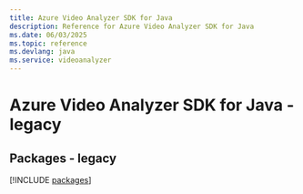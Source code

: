 ```yaml
---
title: Azure Video Analyzer SDK for Java
description: Reference for Azure Video Analyzer SDK for Java
ms.date: 06/03/2025
ms.topic: reference
ms.devlang: java
ms.service: videoanalyzer
---
```

# Azure Video Analyzer SDK for Java - legacy
## Packages - legacy
[!INCLUDE [packages](video-analyzer-index.md)]